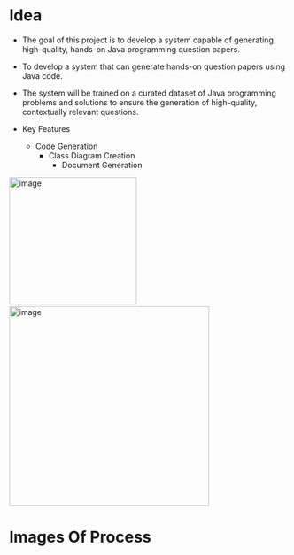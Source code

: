 # Idea

* The goal of this project is to develop a system capable of generating high-quality, hands-on Java programming question papers. 

* To develop a system that can generate hands-on question papers using Java code. 

* The system will be trained on a curated dataset of Java programming problems and solutions to ensure the generation of high-quality, contextually relevant questions.


* Key Features
  * Code Generation
    * Class Diagram Creation
      * Document Generation 


<img width="230" alt="image" src="https://github.com/AnkushVe/HONQPGen-AI-Based-question-hands-on-generation-tool-/assets/127771537/0e6bc362-35a2-4ee0-bae3-d41d54fcdc76">
&nbsp;


<img width="361" alt="image" src="https://github.com/AnkushVe/HONQPGen-AI-Based-question-hands-on-generation-tool-/assets/127771537/238d29e8-51e7-40ee-b807-b6cd43c4dfce">










# Images Of Process
